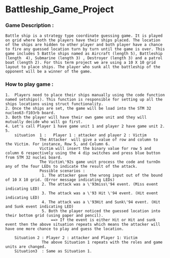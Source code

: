 # Battleship_Game_Project
### Game Description :
	Battle ship is a strategy type coordinate guessing game. It is played on grid where both the players have their ships placed. The location of the ships are hidden to other player and both player have a chance to fire any guessed location turn by turn until the game is over. This game includes 5 Battle ships named as Aircraft (length 5), Battleship (length  4), Submarine (length 3) , Destroyer (length 3) and a patrol boat (length 2). For this term project we are using a 10 X 10 grid layout to place ships. The player who sunk all the battleship of the opponent will be a winner of the game.

### How to play game  : 
	1.  Players need to place their ships manually using the code function named setships(). This function is responsible for setting up all the ships locations using struct functionality.  
	2. Once the ships are set, the game will be load into the STM 32 nucleo63-f103rb board.
	3. Both the player will have their own game unit and they will mutually decide who will go first.
	4. Let's call Player 1 have game unit 1 and player 2 have game unit 2.
	5. 
		situation  1 :   Player 1 : attacker and player 2 : Victim
				   The Attacker  will give a value of row and column to the Victim. For instance, Row 5, and Column 6.
				   Victim will insert the binary value for row 5 and column 6 respectively using the 4 dip switches and press blue button from STM 32 nuclei board. 
				   The Victim\'92s game unit process the code and turnOn any of the four LEDs to indicate the result of the attack. 
				   Possible scenarios : 
			 		1. The attacker gave the wrong input out of the bound of 10 X 10 grid. (Error message indicating LEDs)
					2. The attack was a \'93miss\'94 event. (Miss event indicating LED)
					3. The attack was a \'93 Hit \'94 event. (Hit event indicating LED)
					4. The attack was a \'93Hit and Sunk\'94 event. (Hit and Sunk event indicating LED)
					5. Both the player noticed the guessed location into their bottom grid (using paper and pencil).
						==> If the event is either Hit or Hit and sunk event then the above situation repeats which means the attacker will have one more chance to play and guess the location.
		
		Situation 2 : Player 2 : attacker and Player 1: Victim
					The above Situation 1 repeats with the roles and game units are changed. 
		Situation3  : Same as Situation 1. 

